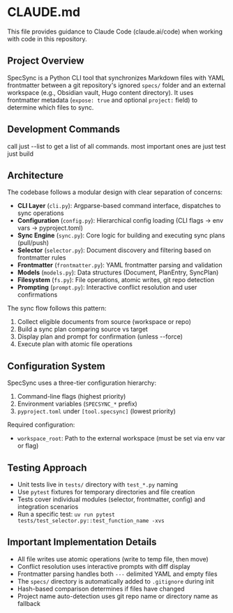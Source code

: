 # CLAUDE.md

This file provides guidance to Claude Code (claude.ai/code) when working with code in this repository.

## Project Overview

SpecSync is a Python CLI tool that synchronizes Markdown files with YAML frontmatter between a git repository's ignored `specs/` folder and an external workspace (e.g., Obsidian vault, Hugo content directory). It uses frontmatter metadata (`expose: true` and optional `project:` field) to determine which files to sync.

## Development Commands

call just --list to get a list of all commands.
most important ones are
just test
just build

## Architecture

The codebase follows a modular design with clear separation of concerns:

- **CLI Layer** (`cli.py`): Argparse-based command interface, dispatches to sync operations
- **Configuration** (`config.py`): Hierarchical config loading (CLI flags → env vars → pyproject.toml)
- **Sync Engine** (`sync.py`): Core logic for building and executing sync plans (pull/push)
- **Selector** (`selector.py`): Document discovery and filtering based on frontmatter rules
- **Frontmatter** (`frontmatter.py`): YAML frontmatter parsing and validation
- **Models** (`models.py`): Data structures (Document, PlanEntry, SyncPlan)
- **Filesystem** (`fs.py`): File operations, atomic writes, git repo detection
- **Prompting** (`prompt.py`): Interactive conflict resolution and user confirmations

The sync flow follows this pattern:
1. Collect eligible documents from source (workspace or repo)
2. Build a sync plan comparing source vs target
3. Display plan and prompt for confirmation (unless --force)
4. Execute plan with atomic file operations

## Configuration System

SpecSync uses a three-tier configuration hierarchy:
1. Command-line flags (highest priority)
2. Environment variables (`SPECSYNC_*` prefix)
3. `pyproject.toml` under `[tool.specsync]` (lowest priority)

Required configuration:
- `workspace_root`: Path to the external workspace (must be set via env var or flag)

## Testing Approach

- Unit tests live in `tests/` directory with `test_*.py` naming
- Use `pytest` fixtures for temporary directories and file creation
- Tests cover individual modules (selector, frontmatter, config) and integration scenarios
- Run a specific test: `uv run pytest tests/test_selector.py::test_function_name -xvs`

## Important Implementation Details

- All file writes use atomic operations (write to temp file, then move)
- Conflict resolution uses interactive prompts with diff display
- Frontmatter parsing handles both `---` delimited YAML and empty files
- The `specs/` directory is automatically added to `.gitignore` during init
- Hash-based comparison determines if files have changed
- Project name auto-detection uses git repo name or directory name as fallback

